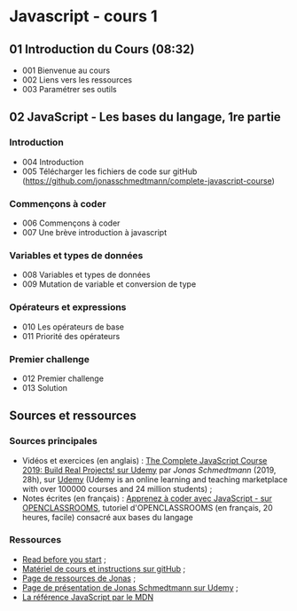 # Javascript - cours 1

## 01 Introduction du Cours (08:32)

- 001 Bienvenue au cours
- 002 Liens vers les ressources
- 003 Paramétrer ses outils

## 02 JavaScript - Les bases du langage, 1re partie 

### Introduction

- 004 Introduction
- 005 Télécharger les fichiers de code sur gitHub (https://github.com/jonasschmedtmann/complete-javascript-course)

### Commençons à coder

- 006 Commençons à coder
- 007 Une brève introduction à javascript

### Variables et types de données

- 008 Variables et types de données
- 009 Mutation de variable et conversion de type

### Opérateurs et expressions

- 010 Les opérateurs de base
- 011 Priorité des opérateurs

### Premier challenge

- 012 Premier challenge
- 013 Solution

## Sources et ressources

### Sources principales

- Vidéos et exercices (en anglais) : [The Complete JavaScript Course 2019: Build Real Projects! sur Udemy](https://www.udemy.com/course/the-complete-javascript-course/) par _Jonas Schmedtmann_ (2019, 28h), sur [Udemy](https://www.udemy.com) (Udemy is an online learning and teaching marketplace with over 100000 courses and 24 million students) ;
- Notes écrites (en français) : [Apprenez à coder avec JavaScript - sur OPENCLASSROOMS](https://openclassrooms.com/fr/courses/2984401-apprenez-a-coder-avec-javascript), tutoriel d'OPENCLASSROOMS (en français, 20 heures, facile) consacré aux bases du langage

### Ressources

- [Read before you start](file:///Users/Myriam/Documents/PC/E/Myriam/HERSCours%20-c/2019-2020/JS/the-complete-javascript-course/01%20Course%20Introduction/002%20READ%20BEFORE%20YOU%20START.html) ;
- [Matériel de cours et instructions sur gitHub](https://github.com/jonasschmedtmann/complete-javascript-course) ;
- [Page de ressources de Jonas](http://codingheroes.io/resources/) ;
- [Page de présentation de Jonas Schmedtmann sur Udemy](https://www.udemy.com/user/jonasschmedtmann/) ;
- [La référence JavaScript par le MDN](https://developer.mozilla.org/en-US/docs/Web/JavaScript/Reference)

